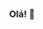### Olá! 👋

<!--
**FernandoVasco/fernandovasco** is a ✨ _special_ ✨ repository because its `README.md` (this file) appears on your GitHub profile.

Meu nome é Fernando Carvalho Vasconcelos, tenho 22 anos, resido em São Paulo (Capital) e sou estudante de engenharia mecatrônica. Quase trancando o curso para tentar ciência da computação na UNESP. Apaixonado por Java e por Android. Builder desde 2019 com projetos todos privados, atualmente quero ajudar as pessoas e aprender Dart e Flutter! 🥇
-->
